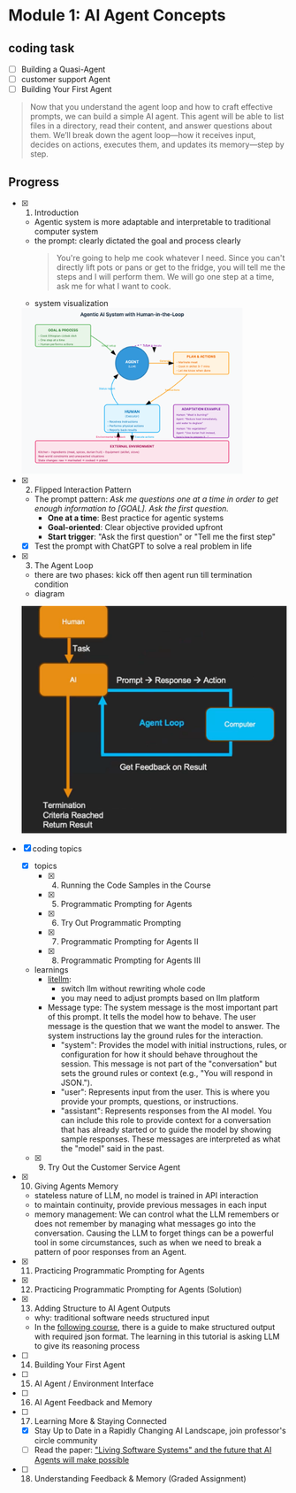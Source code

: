 # Module 1: AI Agent Concepts

## coding task

- [ ] Building a Quasi-Agent
- [ ] customer support Agent
- [ ] Building Your First Agent

> Now that you understand the agent loop and how to craft effective prompts, we can build a simple AI agent. This agent will be able to list files in a directory, read their content, and answer questions about them. We’ll break down the agent loop—how it receives input, decides on actions, executes them, and updates its memory—step by step.

## Progress

- [x] 01. Introduction
  - Agentic system is more adaptable and interpretable to traditional computer system
  - the prompt: clearly dictated the goal and process clearly
    > You're going to help me cook whatever I need. Since you can't directly lift pots or pans or get to the fridge, you will tell me the steps and I will perform them. We will go one step at a time, ask me for what I want to cook.
  - system visualization
  <img src="./topics/imgs/01.introduction.diagram.png" alt="x" style="max-width: 400px;" />
- [x] 02. Flipped Interaction Pattern
  - The prompt pattern: *Ask me questions one at a time in order to get enough information to [GOAL]. Ask the first question.*
    - **One at a time**: Best practice for agentic systems
    - **Goal-oriented**: Clear objective provided upfront
    - **Start trigger**: "Ask the first question" or "Tell me the first step"
  - [x] Test the prompt with ChatGPT to solve a real problem in life
- [x] 03. The Agent Loop
  - there are two phases: kick off then agent run till termination condition
  - diagram
  
  ![x](./topics/imgs/47a8d76564e40c321e4f67e0276a3e9b.png)
- [x] coding topics
  - [x] topics
    - [x] 04. Running the Code Samples in the Course
    - [x] 05. Programmatic Prompting for Agents
    - [x] 06. Try Out Programmatic Prompting
    - [x] 07. Programmatic Prompting for Agents II
    - [x] 08. Programmatic Prompting for Agents III
  - learnings
    - [litellm](https://github.com/BerriAI/litellm):
      - switch llm without rewriting whole code
      - you may need to adjust prompts based on llm platform
    - Message type: The system message is the most important part of this prompt. It tells the model how to behave. The user message is the question that we want the model to answer. The system instructions lay the ground rules for the interaction.
      - "system": Provides the model with initial instructions, rules, or configuration for how it should behave throughout the session. This message is not part of the "conversation" but sets the ground rules or context (e.g., "You will respond in JSON.").
      - "user": Represents input from the user. This is where you provide your prompts, questions, or instructions.
      - "assistant": Represents responses from the AI model. You can include this role to provide context for a conversation that has already started or to guide the model by showing sample responses. These messages are interpreted as what the "model" said in the past.
  - [x] 09. Try Out the Customer Service Agent
- [x] 10. Giving Agents Memory
  - stateless nature of LLM, no model is trained in API interaction
  - to maintain continuity, provide previous messages in each input
  - memory management: We can control what the LLM remembers or does not remember by managing what messages go into the conversation. Causing the LLM to forget things can be a powerful tool in some circumstances, such as when we need to break a pattern of poor responses from an Agent.
- [x] 11. Practicing Programmatic Prompting for Agents
- [x] 12. Practicing Programmatic Prompting for Agents (Solution)
- [x] 13. Adding Structure to AI Agent Outputs
  - why: traditional software needs structured input
  - In the [following course](https://www.coursera.org/learn/ai-agents-architecture-python), there is a guide to make structured output with required json format. The learning in this tutorial is asking LLM to give its reasoning process
- [ ] 14. Building Your First Agent
- [ ] 15. AI Agent / Environment Interface
- [ ] 16. AI Agent Feedback and Memory
- [ ] 17. Learning More & Staying Connected
  - [x] Stay Up to Date in a Rapidly Changing AI Landscape, join professor's circle community
  - [ ] Read the paper: ["Living Software Systems" and the future that AI Agents will make possible](https://arxiv.org/pdf/2408.01768)
- [ ] 18. Understanding Feedback & Memory (Graded Assignment)
